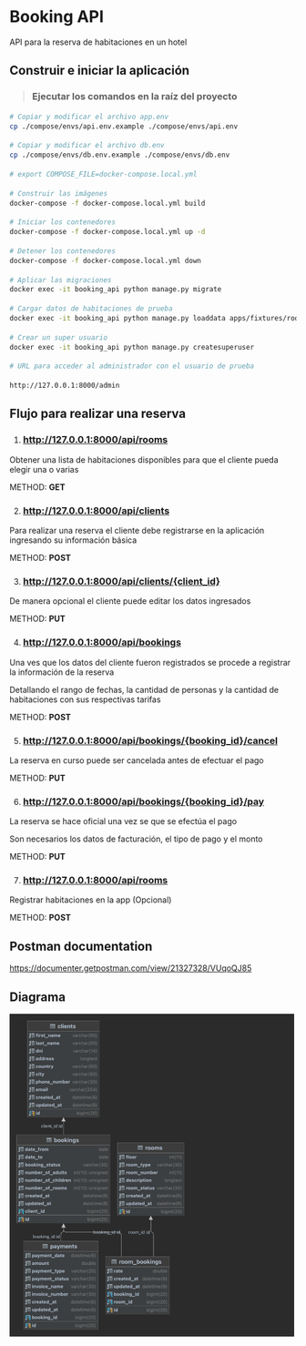 # Booking API

API para la reserva de habitaciones en un hotel

## Construir e iniciar la aplicación

> ### Ejecutar los comandos en la raíz del proyecto

```bash
# Copiar y modificar el archivo app.env
cp ./compose/envs/api.env.example ./compose/envs/api.env

# Copiar y modificar el archivo db.env
cp ./compose/envs/db.env.example ./compose/envs/db.env

# export COMPOSE_FILE=docker-compose.local.yml

# Construir las imágenes
docker-compose -f docker-compose.local.yml build

# Iniciar los contenedores
docker-compose -f docker-compose.local.yml up -d

# Detener los contenedores
docker-compose -f docker-compose.local.yml down

# Aplicar las migraciones
docker exec -it booking_api python manage.py migrate

# Cargar datos de habitaciones de prueba
docker exec -it booking_api python manage.py loaddata apps/fixtures/rooms.json

# Crear un super usuario
docker exec -it booking_api python manage.py createsuperuser

# URL para acceder al administrador con el usuario de prueba

http://127.0.0.1:8000/admin
```

## Flujo para realizar una reserva

1. ### http://127.0.0.1:8000/api/rooms

Obtener una lista de habitaciones disponibles para que el cliente pueda elegir una o varias

METHOD: **GET**

2. ### http://127.0.0.1:8000/api/clients

Para realizar una reserva el cliente debe registrarse en la aplicación ingresando su información básica

METHOD: **POST**

3. ### http://127.0.0.1:8000/api/clients/{client_id}

De manera opcional el cliente puede editar los datos ingresados

METHOD: **PUT**

4. ### http://127.0.0.1:8000/api/bookings

Una ves que los datos del cliente fueron registrados se procede a registrar la información de la reserva

Detallando el rango de fechas,  la cantidad de personas y la cantidad de habitaciones con sus respectivas tarifas

METHOD: **POST**

5. ### http://127.0.0.1:8000/api/bookings/{booking_id}/cancel

La reserva en curso puede ser cancelada antes de efectuar el pago

METHOD: **PUT**

6. ### http://127.0.0.1:8000/api/bookings/{booking_id}/pay

La reserva se hace oficial una vez se que se efectúa el pago

Son necesarios los datos de facturación, el tipo de pago y el monto

METHOD: **PUT**

7. ### http://127.0.0.1:8000/api/rooms

Registrar habitaciones en la app (Opcional)

METHOD: **POST**

## Postman documentation

https://documenter.getpostman.com/view/21327328/VUqoQJ85

## Diagrama

<img src="./room _bookings.png" width="500" />
